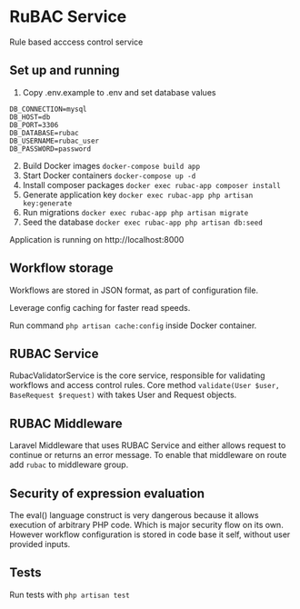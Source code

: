 # RuBAC Service
Rule based acccess control service

## Set up and running

1. Copy .env.example to .env and set database values

```
DB_CONNECTION=mysql
DB_HOST=db
DB_PORT=3306
DB_DATABASE=rubac
DB_USERNAME=rubac_user
DB_PASSWORD=password
```

2. Build Docker images ```docker-compose build app```
3. Start Docker containers ```docker-compose up -d```
4. Install composer packages ```docker exec rubac-app composer install```
5. Generate application key ```docker exec rubac-app php artisan key:generate```
6. Run migrations ```docker exec rubac-app php artisan migrate```
7. Seed the database ```docker exec rubac-app php artisan db:seed```

Application is running on http://localhost:8000

## Workflow storage

Workflows are stored in JSON format, as part of configuration file.

Leverage config caching for faster read speeds.

Run command ```php artisan cache:config``` inside Docker container.

## RUBAC Service
RubacValidatorService is the core service, responsible for validating workflows and access control rules.
Core method ```validate(User $user, BaseRequest $request)``` with takes User and Request objects.

## RUBAC Middleware
Laravel Middleware that uses RUBAC Service and either allows request to continue or returns an error message.
To enable that middleware on route add ```rubac``` to middleware group.

## Security of expression evaluation

The eval() language construct is very dangerous because it allows execution of arbitrary PHP code.
Which is major security flow on its own. However workflow configuration is stored in code base it self, without user provided inputs.

## Tests
Run tests with ```php artisan test```